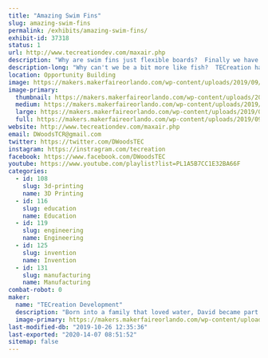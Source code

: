 ```yaml
---
title: "Amazing Swim Fins"
slug: amazing-swim-fins
permalink: /exhibits/amazing-swim-fins/
exhibit-id: 37318
status: 1
url: http://www.tecreationdev.com/maxair.php
description: "Why are swim fins just flexible boards?  Finally we have developed fins from the ground up for their real purpose - Propulsion."
description-long: "Why can't we be a bit more like fish?  TECreation has answered that with an emphatic, \"We can!\"  After years of swimming with ancient fins, frustration  has lead to a vast improvement of our method of propulsion through the water.   New swim fins designed from the ground up for hydrodynamic efficiency and ease of use are 20 to 40% more efficient than the boards you are using now.  We will be demonstrating how these work with our special test tank.  Try it yourself."
location: Opportunity Building
image: https://makers.makerfaireorlando.com/wp-content/uploads/2019/09/FIN61-Poster-800x450.jpg
image-primary:
  thumbnail: https://makers.makerfaireorlando.com/wp-content/uploads/2019/09/FIN61-Poster-800x450-150x150.jpg
  medium: https://makers.makerfaireorlando.com/wp-content/uploads/2019/09/FIN61-Poster-800x450-300x169.jpg
  large: https://makers.makerfaireorlando.com/wp-content/uploads/2019/09/FIN61-Poster-800x450.jpg
  full: https://makers.makerfaireorlando.com/wp-content/uploads/2019/09/FIN61-Poster-800x450.jpg
website: http://www.tecreationdev.com/maxair.php
email: DWoodsTCR@gmail.com
twitter: https://twitter.com/DWoodsTEC
instagram: https://instragram.com/tecreation
facebook: https://www.facebook.com/DWoodsTEC
youtube: https://www.youtube.com/playlist?list=PL1A5B7CC1E32BA66F
categories:
  - id: 108
    slug: 3d-printing
    name: 3D Printing
  - id: 116
    slug: education
    name: Education
  - id: 119
    slug: engineering
    name: Engineering
  - id: 125
    slug: invention
    name: Invention
  - id: 131
    slug: manufacturing
    name: Manufacturing
combat-robot: 0
maker:
  name: "TECreation Development"
  description: "Born into a family that loved water, David became part fish.  After years of sailing, swimming, SCUBA diving, sailboarding, hang gliding, and an engineering degree he decided swim fins need a serious update and TECreation was born.  The foray into swim fin design started in 2006 and has caused him to join the Inventors Council of Central Florida, eventually bringing it into the 21st century.  He has learned about urethane casting and prototyping techniques.  Now he is engaging with the US military to design fins for them."
  image-primary: https://makers.makerfaireorlando.com/wp-content/uploads/2019/09/David-Woods-Headshot.jpg
last-modified-db: "2019-10-26 12:35:36"
last-exported: "2020-14-07 08:51:52"
sitemap: false
---
```

